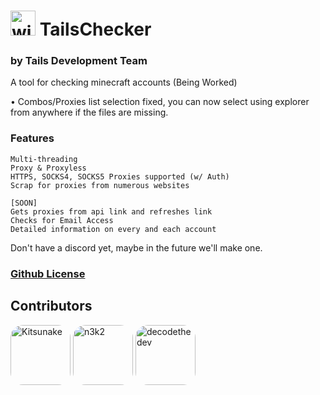 # <img alt="window" width="40px" src="https://raw.githubusercontent.com/Kitsunake/TailsChecker/main/utils/TCIcon.png"> TailsChecker
### by Tails Development Team

A tool for checking minecraft accounts (Being Worked)

• Combos/Proxies list selection fixed, you can now select using explorer from anywhere if the files are missing.

### <a color="#FFF">Features</a>
```
Multi-threading
Proxy & Proxyless
HTTPS, SOCKS4, SOCKS5 Proxies supported (w/ Auth)
Scrap for proxies from numerous websites

[SOON]
Gets proxies from api link and refreshes link
Checks for Email Access
Detailed information on every and each account
```
Don't have a discord yet, maybe in the future we'll make one.

### [Github License](https://github.com/Kitsunake/tailschecker/blob/main/LICENSE)

## Contributors
[<img alt="Kitsunake" src="https://github.com/kitsunake.png?size=128" width="96px" style="border-radius:20px">](https://github.com/Kitsunake)
[<img alt="n3k2" src="https://github.com/n3k2.png?size=128" width="96px" style="border-radius:20px;">](https://github.com/n3k2)
[<img alt="decodethedev" src="https://github.com/decodethedev.png?size=128" width="96px" style="border-radius:20px;">](https://github.com/decodethedev)
